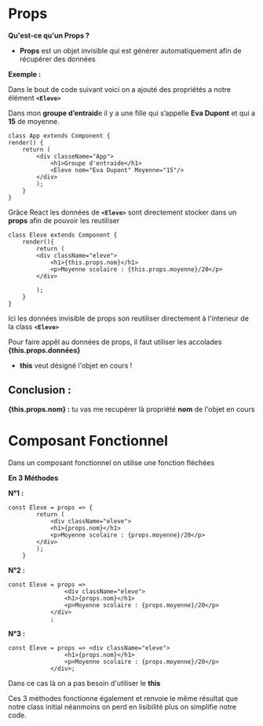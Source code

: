 # Props 

**Qu'est-ce qu'un Props ?**

- **Props** est un objet invisible qui est générer automatiquement afin de récupérer des données

**Exemple :**

Dans le bout de code suivant voici on a ajouté des propriétés a notre élément **`<Eleve>`**

Dans mon **groupe d’entraid**e il y a une fille qui s’appelle **Eva Dupont** et qui a **15** de moyenne.

    class App extends Component {
    render() {
        return (
            <div classeName="App">
                <h1>Groupe d'entraide</h1>
                <Eleve nom="Eva Dupont" Moyenne="15"/>
            </div>
            );
        }
    }

Grâce React les données de **`<Eleve>`** sont directement stocker dans un **props** afin de pouvoir les reutiliser


    class Eleve extends Component {
        render(){
            return (
            <div className="eleve">
                <h1>{this.props.nom}</h1>
                <p>Moyenne scolaire : {this.props.moyenne}/20</p>
            </div>
            
            );
        }
    }

Ici les données invisible de props son reutiliser directement à l'interieur de la class **`<Eleve>`**

Pour faire appêl au données de props, il faut utiliser les accolades **{this.props.données}**

- **this** veut désigné l'objet en cours !

## Conclusion :

**{this.props.nom} :** tu vas me recupérer là propriété **nom** de l'objet en cours

# Composant Fonctionnel

Dans un composant fonctionnel on utilise une fonction fléchées

**En 3 Méthodes** 

**N°1 :**

    const Eleve = props => {
            return (
                <div className="eleve">
                <h1>{props.nom}</h1>
                <p>Moyenne scolaire : {props.moyenne}/20</p>
            </div>
            );
        }

**N°2 :**

    const Eleve = props =>
                    <div className="eleve">
                    <h1>{props.nom}</h1>
                    <p>Moyenne scolaire : {props.moyenne}/20</p>
                </div>
                ;

**N°3 :**

    const Eleve = props => <div className="eleve">
                    <h1>{props.nom}</h1>
                    <p>Moyenne scolaire : {props.moyenne}/20</p>
                </div>;


Dans ce cas là on a pas besoin d'utiliser le **this**

Ces 3 méthodes fonctionne également et renvoie le même résultat que notre class initial néanmoins on perd en lisibilité plus on simplifie notre code.

